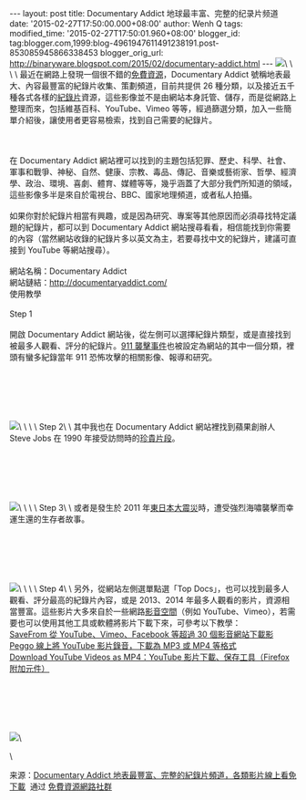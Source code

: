 --- layout: post title: Documentary Addict 地球最丰富、完整的纪录片频道
date: '2015-02-27T17:50:00.000+08:00' author: Wenh Q tags:
modified\_time: '2015-02-27T17:50:01.960+08:00' blogger\_id:
tag:blogger.com,1999:blog-4961947611491238191.post-853085945866338453
blogger\_orig\_url:
http://binaryware.blogspot.com/2015/02/documentary-addict.html ---
![](https://images-blogger-opensocial.googleusercontent.com/gadgets/proxy?url=http%3A%2F%2Ffree.com.tw%2Fblog%2Fwp-content%2Fuploads%2F2015%2F02%2FDocumentary-Addict-%25E5%259C%25B0%25E8%25A1%25A8%25E6%259C%2580%25E8%25B1%2590%25E5%25AF%258C%25E3%2580%2581%25E5%25AE%258C%25E6%2595%25B4%25E7%259A%2584%25E7%25B4%2580%25E9%258C%2584%25E7%2589%2587%25E9%25A0%25BB%25E9%2581%2593%25EF%25BC%258C%25E5%2590%2584%25E9%25A1%259E%25E5%25BD%25B1%25E7%2589%2587%25E7%25B7%259A%25E4%25B8%258A%25E7%259C%258B%25E5%2585%258D%25E4%25B8%258B%25E8%25BC%25892015-02-23_12531.png&container=blogger&gadget=a&rewriteMime=image%2F*)\
\
\
\
最近在網路上發現一個很不錯的[免費資源](http://free.com.tw/)，Documentary
Addict 號稱地表最大、內容最豐富的紀錄片收集、策劃頻道，目前共提供 26
種分類，以及接近五千種各式各樣的[紀錄片](http://zh.wikipedia.org/wiki/%E7%B4%80%E9%8C%84%E7%89%87)資源，這些影像並不是由網站本身託管、儲存，而是從網路上整理而來，包括維基百科、YouTube、Vimeo
等等，經過篩選分類，加入一些簡單介紹後，讓使用者更容易檢索，找到自己需要的紀錄片。\
\
\
\
在 Documentary Addict
網站裡可以找到的主題包括犯罪、歷史、科學、社會、軍事和戰爭、神秘、自然、健康、宗教、毒品、傳記、音樂或藝術家、哲學、經濟學、政治、環境、喜劇、體育、媒體等等，幾乎涵蓋了大部分我們所知道的領域，這些影像多半是來自於電視台、BBC、國家地理頻道，或者私人拍攝。\
\
如果你對於紀錄片相當有興趣，或是因為研究、專案等其他原因而必須尋找特定議題的紀錄片，都可以到
Documentary Addict
網站搜尋看看，相信能找到你需要的內容（當然網站收錄的紀錄片多以英文為主，若要尋找中文的紀錄片，建議可直接到
YouTube 等網站搜尋）。\
\
網站名稱：Documentary Addict\
網站鏈結：<http://documentaryaddict.com/>\
使用教學\
\
Step 1\
\
開啟 Documentary Addict
網站後，從左側可以選擇紀錄片類型，或是直接找到被最多人觀看、評分的紀錄片。[911
襲擊事件](http://zh.wikipedia.org/wiki/%E4%B9%9D%E4%B8%80%E4%B8%80%E8%A2%AD%E5%87%BB%E4%BA%8B%E4%BB%B6)也被設定為網站的其中一個分類，裡頭有蠻多紀錄當年
911 恐怖攻擊的相關影像、報導和研究。\
\
\
\
\
\
\
![](https://images-blogger-opensocial.googleusercontent.com/gadgets/proxy?url=http%3A%2F%2Ffree.com.tw%2Fblog%2Fwp-content%2Fuploads%2F2015%2F02%2FDocumentary-Addict-%25E5%259C%25B0%25E8%25A1%25A8%25E6%259C%2580%25E8%25B1%2590%25E5%25AF%258C%25E3%2580%2581%25E5%25AE%258C%25E6%2595%25B4%25E7%259A%2584%25E7%25B4%2580%25E9%258C%2584%25E7%2589%2587%25E9%25A0%25BB%25E9%2581%2593%25EF%25BC%258C%25E5%2590%2584%25E9%25A1%259E%25E5%25BD%25B1%25E7%2589%2587%25E7%25B7%259A%25E4%25B8%258A%25E7%259C%258B%25E5%2585%258D%25E4%25B8%258B%25E8%25BC%25892015-02-23_1304.png&container=blogger&gadget=a&rewriteMime=image%2F*)\
\
\
\
Step 2\
\
其中我也在 Documentary Addict 網站裡找到蘋果創辦人 Steve Jobs 在 1990
年接受訪問時的[珍貴片段](http://documentaryaddict.com/steve+jobs+lost+interview+1990-11557-doc.html)。\
\
\
\
\
\
\
![](https://images-blogger-opensocial.googleusercontent.com/gadgets/proxy?url=http%3A%2F%2Ffree.com.tw%2Fblog%2Fwp-content%2Fuploads%2F2015%2F02%2FDocumentary-Addict-%25E5%259C%25B0%25E8%25A1%25A8%25E6%259C%2580%25E8%25B1%2590%25E5%25AF%258C%25E3%2580%2581%25E5%25AE%258C%25E6%2595%25B4%25E7%259A%2584%25E7%25B4%2580%25E9%258C%2584%25E7%2589%2587%25E9%25A0%25BB%25E9%2581%2593%25EF%25BC%258C%25E5%2590%2584%25E9%25A1%259E%25E5%25BD%25B1%25E7%2589%2587%25E7%25B7%259A%25E4%25B8%258A%25E7%259C%258B%25E5%2585%258D%25E4%25B8%258B%25E8%25BC%25892015-02-23_1305.png&container=blogger&gadget=a&rewriteMime=image%2F*)\
\
\
\
Step 3\
\
或者是發生於 2011
年[東日本大震災](http://zh.wikipedia.org/wiki/%E6%9D%B1%E6%97%A5%E6%9C%AC%E5%A4%A7%E9%9C%87%E7%81%BD)時，遭受強烈海嘯襲擊而幸運生還的生存者故事。\
\
\
\
\
\
\
![](https://images-blogger-opensocial.googleusercontent.com/gadgets/proxy?url=http%3A%2F%2Ffree.com.tw%2Fblog%2Fwp-content%2Fuploads%2F2015%2F02%2FDocumentary-Addict-%25E5%259C%25B0%25E8%25A1%25A8%25E6%259C%2580%25E8%25B1%2590%25E5%25AF%258C%25E3%2580%2581%25E5%25AE%258C%25E6%2595%25B4%25E7%259A%2584%25E7%25B4%2580%25E9%258C%2584%25E7%2589%2587%25E9%25A0%25BB%25E9%2581%2593%25EF%25BC%258C%25E5%2590%2584%25E9%25A1%259E%25E5%25BD%25B1%25E7%2589%2587%25E7%25B7%259A%25E4%25B8%258A%25E7%259C%258B%25E5%2585%258D%25E4%25B8%258B%25E8%25BC%25892015-02-23_1310.png&container=blogger&gadget=a&rewriteMime=image%2F*)\
\
\
\
Step 4\
\
另外，從網站左側選單點選「Top
Docs」，也可以找到最多人觀看、評分最高的紀錄片內容，或是 2013、2014
年最多人觀看的影片，資源相當豐富。這些影片大多來自於一些網路[影音空間](http://free.com.tw/category/online-storage/free-video-hosting/)（例如
YouTube、Vimeo），若需要也可以使用其他工具或軟體將影片下載下來，可參考以下教學：\
[SaveFrom 從 YouTube、Vimeo、Facebook 等超過 30
個影音網站下載影](http://free.com.tw/savefrom/)\
[Peggo 線上將 YouTube 影片錄音，下載為 MP3 或 MP4
等格式](http://free.com.tw/peggo/)\
[Download YouTube Videos as MP4：YouTube 影片下載、保存工具（Firefox
附加元件）](http://free.com.tw/download-youtube-videos-as-mp4/)\
\
\
\
\
\
\
![](https://images-blogger-opensocial.googleusercontent.com/gadgets/proxy?url=http%3A%2F%2Ffree.com.tw%2Fblog%2Fwp-content%2Fuploads%2F2015%2F02%2FDocumentary-Addict-%25E5%259C%25B0%25E8%25A1%25A8%25E6%259C%2580%25E8%25B1%2590%25E5%25AF%258C%25E3%2580%2581%25E5%25AE%258C%25E6%2595%25B4%25E7%259A%2584%25E7%25B4%2580%25E9%258C%2584%25E7%2589%2587%25E9%25A0%25BB%25E9%2581%2593%25EF%25BC%258C%25E5%2590%2584%25E9%25A1%259E%25E5%25BD%25B1%25E7%2589%2587%25E7%25B7%259A%25E4%25B8%258A%25E7%259C%258B%25E5%2585%258D%25E4%25B8%258B%25E8%25BC%25892015-02-23_1306.png&container=blogger&gadget=a&rewriteMime=image%2F*)\
<div dir="ltr"
style="font-size: 14px; line-height: 20px; margin-top: 15px;">

<div style="background-color: #f2f2f2; color: #303030;">

</div>

</div>

<div>

\

</div>

<div>

来源：[Documentary Addict
地表最豐富、完整的紀錄片頻道，各類影片線上看免下載](http://free.com.tw/documentary-addict/)  通过 [免費資源網路社群](http://free.com.tw/)

</div>
